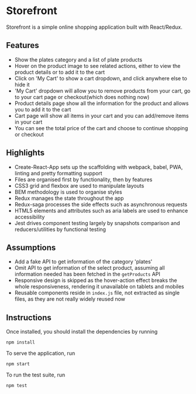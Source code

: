 # Storefront
Storefront is a simple online shopping application built with React/Redux.

## Features
- Show the plates category and a list of plate products
- Hover on the product image to see related actions, either to view the product details or to add it to the cart
- Click on 'My Cart' to show a cart dropdown, and click anywhere else to hide it
- 'My Cart' dropdown will allow you to remove products from your cart, go to your cart page or checkout(which does nothing now)
- Product details page show all the information for the product and allows you to add it to the cart
- Cart page will show all items in your cart and you can add/remove items in your cart
- You can see the total price of the cart and choose to continue shopping or checkout

## Highlights
- Create-React-App sets up the scaffolding with webpack, babel, PWA, linting and pretty formatting support
- Files are organised first by functionality, then by features
- CSS3 grid and flexbox are used to manipulate layouts
- BEM methodology is used to organise styles
- Redux manages the state throughout the app
- Redux-saga processes the side effects such as asynchronous requests
- HTML5 elements and attributes such as aria labels are used to enhance accessibility
- Jest drives component testing largely by snapshots comparison and reducers/utilities by functional testing

## Assumptions
- Add a fake API to get information of the category 'plates'
- Omit API to get information of the select product, assuming all information needed has been fetched in the `getProducts` API
- Responsive design is skipped as the hover-action effect breaks the whole responsiveness, rendering it unavailable on tablets and mobiles
- Reusable components reside in `index.js` file, not extracted as single files, as they are not really widely reused now

## Instructions
Once installed, you should install the dependencies by running
```
npm install
```

To serve the application, run
```
npm start
```

To run the test suite, run
```
npm test
```

